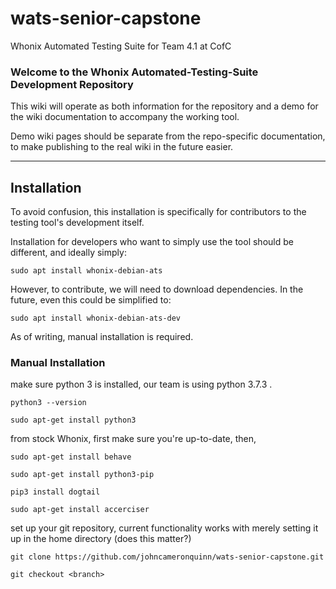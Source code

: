# wats-senior-capstone
Whonix Automated Testing Suite for Team 4.1 at CofC


### Welcome to the Whonix Automated-Testing-Suite Development Repository

This wiki will operate as both information for the repository and a demo for the wiki documentation to accompany the working tool.

Demo wiki pages should be separate from the repo-specific documentation, to make publishing to the real wiki in the future easier.

***

## Installation

To avoid confusion, this installation is specifically for contributors to the testing tool's development itself. 

Installation for developers who want to simply use the tool should be different, and ideally simply:

`sudo apt install whonix-debian-ats`

However, to contribute, we will need to download dependencies. In the future, even this could be simplified to:

`sudo apt install whonix-debian-ats-dev`

As of writing, manual installation is required.

### Manual Installation

make sure python 3 is installed, our team is using python 3.7.3 .

`python3 --version`

`sudo apt-get install python3`

from stock Whonix, first make sure you're up-to-date, then,

`sudo apt-get install behave`

`sudo apt-get install python3-pip`

`pip3 install dogtail` 

`sudo apt-get install accerciser`

set up your git repository, current functionality works with merely setting it up in the home directory (does this matter?)

`git clone https://github.com/johncameronquinn/wats-senior-capstone.git`

`git checkout <branch>`

